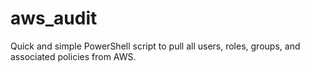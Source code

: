 # aws_audit
Quick and simple PowerShell script to pull all users, roles, groups, and associated policies from AWS.
